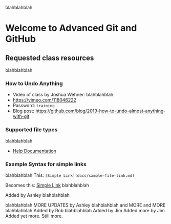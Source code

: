 blahblahblah
# Welcome to Advanced Git and GitHub

## Requested class resources

blahblahblah
### How to Undo Anything
- Video of class by Joshua Wehner: 
 blahblahblah
 - https://vimeo.com/118046222 
 - Password: `training`
- Blog post: https://github.com/blog/2019-how-to-undo-almost-anything-with-git

### Supported file types

blahblahblah
- [Help Documentation](https://help.github.com/categories/working-with-non-code-files/)

### Example Syntax for simple links

blahblahblah
This: `[Simple Link](docs/sample-file-link.md)`

Becomes this: [Simple Link](docs/sample-file-link.md)
blahblahblah

Added by Ashley
blahblahblah

blahblahblah
MORE UPDATES by Ashley 
blahblahblah
and MORE and MORE 
blahblahblah
Added by Rob
blahblahblah
Added by Jim
Added more by Jim
Added yet more.
Still more.